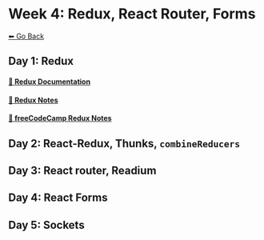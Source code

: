 # Week 4: Redux, React Router, Forms
[⬅ Go Back](../README.md)

## Day 1: Redux
#### [🔗 Redux Documentation](./day-15-redux/redux-documentation.md)
#### [🔗 Redux Notes](./day-15-redux/redux.md)
#### [🔗 freeCodeCamp Redux Notes](./day-15-redux/fcc-redux.md)

## Day 2: React-Redux, Thunks, `combineReducers`

## Day 3: React router, Readium

## Day 4: React Forms

## Day 5: Sockets